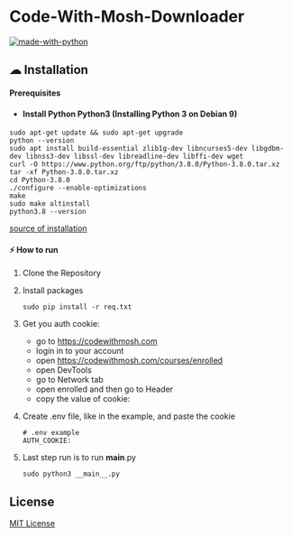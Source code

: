 # Code-With-Mosh-Downloader
[![made-with-python](https://img.shields.io/badge/Made%20with-Python-1f425f.svg)](https://www.python.org/)
## ☁ Installation
#### Prerequisites
- #### Install Python Python3 (Installing Python 3 on Debian 9)
```shell
sudo apt-get update && sudo apt-get upgrade
python --version
sudo apt install build-essential zlib1g-dev libncurses5-dev libgdbm-dev libnss3-dev libssl-dev libreadline-dev libffi-dev wget
curl -O https://www.python.org/ftp/python/3.8.0/Python-3.8.0.tar.xz  
tar -xf Python-3.8.0.tar.xz  
cd Python-3.8.0
./configure --enable-optimizations
make
sudo make altinstall
python3.8 --version
```
[source of installation](https://cloudwafer.com/blog/installing-python-3-on-debian-9/)

#### ⚡ How to run
1. Clone the Repository
2. Install packages
    ```shell
    sudo pip install -r req.txt
    ```
4. Get you auth cookie:
    - go to https://codewithmosh.com
    - login in to your account
    - open https://codewithmosh.com/courses/enrolled
    - open DevTools
    - go to Network tab
    - open enrolled and then go to Header
    - copy the value of cookie:

5. Create .env file, like in the example, and paste the cookie
    ```env
    # .env example
    AUTH_COOKIE: 
    ```
4. Last step run is to run __main__.py
    ```shell
    sudo python3 __main__.py
    ```
## License
[MIT License](https://github.com/Kenexar/Code-With-Mosh-Downloader/blob/master/LICENSE)
